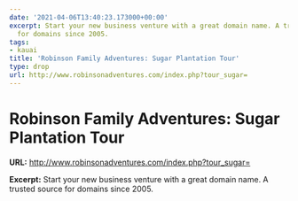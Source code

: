 ```yaml
---
date: '2021-04-06T13:40:23.173000+00:00'
excerpt: Start your new business venture with a great domain name. A trusted source
  for domains since 2005.
tags:
- kauai
title: 'Robinson Family Adventures: Sugar Plantation Tour'
type: drop
url: http://www.robinsonadventures.com/index.php?tour_sugar=
---
```


# Robinson Family Adventures: Sugar Plantation Tour

**URL:** http://www.robinsonadventures.com/index.php?tour_sugar=

**Excerpt:** Start your new business venture with a great domain name. A trusted source for domains since 2005.
